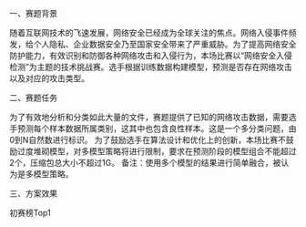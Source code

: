 一、赛题背景

随着互联网技术的飞速发展，网络安全已经成为全球关注的焦点。网络入侵事件频发，给个人隐私、企业数据安全乃至国家安全带来了严重威胁。为了提高网络安全防护能力，有效识别和防御各种网络攻击和入侵行为，本场比赛以“网络安全入侵检测”为主题的技术挑战赛。选手根据训练数据构建模型，预测是否存在网络攻击以及对应的攻击类型。

二、赛题任务

为了有效地分析和分类如此大量的文件，赛题提供了已知的网络攻击数据，需要选手预测每个样本数据所属类别，这其中也包含良性样本。这是一个多分类问题，由0到N自然数进行标识。
为了鼓励选手在算法设计和优化上的创新，本场比赛不鼓励过度堆砌模型，对多模型策略将进行限制，要求在预测阶段的模型组合不能超过2个，压缩包总大小不超过1G。
备注：使用多个模型的结果进行简单融合，被认为是多模型策略。

三、方案效果

初赛榜Top1
